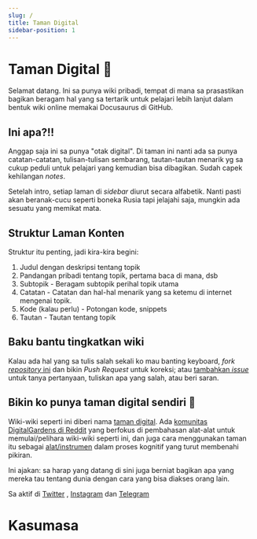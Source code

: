 ```yaml
---
slug: /
title: Taman Digital
sidebar-position: 1
---
```


# Taman Digital 🌿

Selamat datang. Ini sa punya wiki pribadi, tempat di mana sa prasastikan bagikan beragam hal yang sa tertarik untuk pelajari lebih lanjut dalam bentuk wiki online memakai Docusaurus di GitHub.


## Ini apa?!!
Anggap saja ini sa punya "otak digital". Di taman ini nanti ada sa punya catatan-catatan, tulisan-tulisan sembarang, tautan-tautan menarik yg sa cukup peduli untuk pelajari yang kemudian bisa dibagikan. Sudah capek kehilangan *notes*.

Setelah intro, setiap laman di *sidebar* diurut secara alfabetik. Nanti pasti akan beranak-cucu seperti boneka Rusia tapi jelajahi saja, mungkin ada sesuatu yang memikat mata.


## Struktur Laman Konten
Struktur itu penting, jadi kira-kira begini:

1. Judul dengan deskripsi tentang topik
2. Pandangan pribadi tentang topik, pertama baca di mana, dsb
3. Subtopik - Beragam subtopik perihal topik utama
4. Catatan - Catatan dan hal-hal menarik yang sa ketemu di internet mengenai topik. 
5. Kode (kalau perlu) - Potongan kode, snippets
6. Tautan - Tautan tentang topik


## Baku bantu tingkatkan wiki
Kalau ada hal yang sa tulis salah sekali ko mau banting keyboard, *fork* [*repository* ini](https://github.com) dan bikin *Push Request* untuk koreksi; atau [tambahkan *issue*](https://github.com) untuk tanya pertanyaan, tuliskan apa yang salah, atau beri saran. 


## Bikin ko punya taman digital sendiri 🌱
Wiki-wiki seperti ini diberi nama [taman digital](https://joelhooks.com/digital-garden). Ada [komunitas DigitalGardens di Reddit](https://www.reddit.com/r/DigitalGardens/) yang berfokus di pembahasan alat-alat untuk memulai/pelihara wiki-wiki seperti ini, dan juga cara menggunakan taman itu sebagai [alat/instrumen](https://numinous.productions/ttft/) dalam proses kognitif yang turut membenahi pikiran.

Ini ajakan: sa harap yang datang di sini juga berniat bagikan apa yang mereka tau tentang dunia dengan cara yang bisa diakses orang lain.

Sa aktif di [Twitter](https://twitter.com/jind0sh) , [Instagram](https://www.instagram.com/giyaibo/) dan [Telegram](https://t.me/harpokratez) 

# Kasumasa

